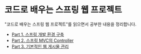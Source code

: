 # 코드로 배우는 스프링 웹 프로젝트

"코드로 배우는 스프링 웹 프로젝트"를 읽으면서 공부한 내용을 정리합니다.

- [Part 1. 스프링 개발 환경 구축](https://github.com/hayeon17kim/intern-log/blob/main/learning-spring-with-code/part-01.md)
- [Part 2. 스프링 MVC의 Controller](https://github.com/hayeon17kim/intern-log/blob/main/learning-spring-with-code/part-02.md)
- [Part 3. 기본적인 웹 게시물 관리](https://github.com/hayeon17kim/intern-log/blob/main/learning-spring-with-code/part-03.md)

